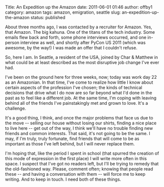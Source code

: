 Title: An Expedition up the Amazon
date: 2011-06-01 01:46
author: offby1
category: amazon
tags: amazon, emigration, seattle
slug: an-expedition-up-the-amazon
status: published

About three months ago, I was contacted by a recruiter for Amazon. Yes, that Amazon. The big kahuna. One of the titans of the tech industry. Some emails flew back and forth, some phone interviews occurred, and one in-person interview as well, and shortly after PyCon US 2011 (which was awesome, by the way!) I was made an offer that I couldn't refuse.

So, here I am. In Seattle, a resident of the USA, joined by Char & Matthew in what could be at least described as the most disruptive job change I've ever had.

I've been on the ground here for three weeks, now; today was work day 22 as an Amazonian. In that time, I've come to realize how little I know about certain aspects of the profession I've chosen; the kinds of technical decisions that drive what I do now are so far beyond what I'd done in the past as to feel like a different job. At the same time, I'm coping with leaving behind all of the friends I've painstakingly met and grown to love. It's a challenge.

It's a good thing, I think, and once the major problems that face us due to the move \-- selling our house without losing our shirts, finding a nice place to live here \-- get out of the way, I think we'll have no trouble finding new friends and common interests. That said, it's not going to be the same. I may, if I'm truly, truly fortunate, find friends that will come to be as important as those I've left behind, but I will never replace them.

I'm hoping that, like the period I spent in school (that spurred the creation of this mode of expression in the first place) I will write more often in this space. I suspect that I've got no readers left, but I'll be trying to remedy that the old-fashioned way. Please, comment often; knowing that people read these \-- and having a conversation with them \-- will force me to keep writing. And to keep in touch. I need both of these things.
